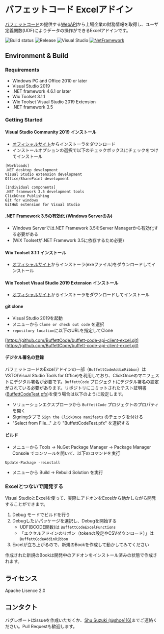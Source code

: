 # バフェットコード Excelアドイン

[バフェットコード](https://www.buffett-code.com/)の提供する[WebAPI](https://docs.buffett-code.com/)から上場企業の財務情報を取得し、ユーザ定義関数(UDF)によりデータの操作ができるExcelアドインです。

![Build status](https://github.com/BuffettCode/buffett-code-api-client-excel/workflows/Build/badge.svg) ![Release](https://github.com/BuffettCode/buffett-code-api-client-excel/workflows/Release/badge.svg) ![Visual Studio](https://img.shields.io/badge/Visual%20Studio-2019-red.svg)  [![NetFramework](https://img.shields.io/badge/Language-C%23%207.0-orange.svg)](https://blogs.msdn.microsoft.com/dotnet/2016/08/24/whats-new-in-csharp-7-0/) 

## Environment & Build
### Requirements
* Windows PC and Office 2010 or later
* Visual Studio 2019
* .NET framework 4.6.1 or later
* Wix Toolset 3.1.1
* Wix Toolset Visual Studio 2019 Extension
* .NET framework 3.5

### Getting Started

#### Visual Studio Community 2019 インストール

* [オフィシャルサイト](https://visualstudio.microsoft.com/ja/downloads/)からインストーラをダウンロード
* インストールオプションの選択で以下のチェックボックスにチェックをつけてインストール

```
[Workloads]
.NET desktop development
Visual Studio extension development
Office/SharePoint development

[Individual components]
.NET framework 3.5 development tools
ClickOnce Publishing
Git for windows
GitHub extension for Visual Studio
```

#### .NET Framework 3.5の有効化 (Windows Serverのみ)

* Windows Serverでは.NET Framework 3.5をServer Managerから有効化する必要がある
* (WiX Toolsetが.NET Framework 3.5に依存するため必要)

#### Wix Toolset 3.1.1 インストール

* [オフィシャルサイト](https://github.com/wixtoolset/wix3/releases/tag/wix3111rtm)からインストーラ(exeファイル)をダウンロードしてインストール

#### Wix Toolset Visual Studio 2019 Extension インストール

* [オフィシャルサイト](https://wixtoolset.org/releases/)からインストーラをダウンロードしてインストール

#### git clone

* Visual Studio 2019を起動
* メニューから `Clone or check out code` を選択
* `repository location`に以下のURLを指定してClone

[https://github.com/BuffettCode/buffett-code-api-client-excel.git](https://github.com/BuffettCode/buffett-code-api-client-excel.git)

#### デジタル署名の登録

バフェットコードのExcelアドインの一部（`BuffettCodeAddinRibbon`）はVSTO(Visual Studio Tools for Office)を利用しており、ClickOnceのマニフェストにデジタル署名が必要です。`BuffettCode` プロジェクトにデジタル署名の設定がされている必要があります。リポジトリにコミットされたテスト証明書([BuffettCodeTest.pfx](./BuffettCodeAddinRibbon/BuffettCodeTest.pfx))を使う場合は以下のように設定します。


* ソリューションエクスプローラから `BuffettCode` プロジェクトのプロパティを開く
* Signingタブで `Sign the ClickOnce manifests` のチェックを付ける
* "Select from File..." より "BuffettCodeTest.pfx" を選択する

#### ビルド

* メニューから Tools -> NuGet Package Manager -> Package Manager Console でコンソールを開いて、以下のコマンドを実行

```
Update-Package -reinstall
```

* メニューから Build -> Rebuild Solution を実行

### Excelとつないで開発する
Visual StudioとExcelを使って、実際にアドオンをExcelから動かしながら開発することができます。

1. Debug モードでビルドを行う
2. Debugしたいパッケージを選択し、Debugを開始する
    - UDF(BCODE関数)は `BuffettCodeExcelFunctions`
    - 「エクセルアドインのリボン（tokenの設定やCSVダウンロード）」は`BuffettCodeAddinRibbon`
3. Excelが立ち上がるので、新規のBookを作成して動かしてみてください

作成された新規のBookは開発中のアドオンをインストール済みの状態で作成されます。


## ライセンス

Apache Lisence 2.0

## コンタクト

バグレポートはissueを作成いただくか、[Shu Suzuki (@shoe116)](https://twitter.com/shoe116)までご連絡ください。Pull Requestも歓迎します。
